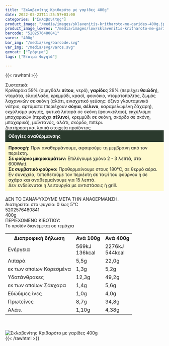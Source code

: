 ```yaml
---
title: "Σκλαβενίτης Κριθαρότο με γαρίδες 400g"
date: 2022-05-23T11:25:57+03:00
categories: ["Σκλαβενίτης"]
product_image: "/media/images/sklavenitis-kritharoto-me-garides-400g.jpg"
product_image_lowres: "/media/images/low/sklavenitis-kritharoto-me-garides-400g.jpg"
barcode: "5202576480841"
varos: "400g"
bar_img: "/media/svg/barcode.svg"
var_img: "/media/svg/varos.svg"
gencat: ["Τρόφιμα"]
tags: ["Έτοιμα Φαγητά"]

---
```

{{< rawhtml >}}

<div class="sload535"><div class="product"><div id="sistatika">Συστατικά:</div><div class="alltext">Κριθαράκι 59% (σιμιγδάλι <b>σίτου</b>, νερό), <b>γαρίδες</b> 29% (περιέχει <b>θειώδη</b>), ντομάτα, ελαιόλαδο, κρεμμύδι, κρασί, φοινόκιο, ντοματοπολτός, ζωμός λαχανικών σε σκόνη (αλάτι, ενισχυτικό γεύσης: όξινο γλουταμινικό νάτριο, αρτύματα (περιέχουν <b>σόγια</b>, <b>σέλινο</b>, καραμελωμένη ζάχαρη), εκχύλισμα μαγιάς, φυτικά λιπαρά σε σκόνη (φοινικέλαιο), εκχύλισμα μπαχαρικών (περιέχει <b>σέλινο</b>), κρεμμύδι σε σκόνη, σκόρδο σε σκόνη, μπαχαρικά), μαϊντανός, αλάτι, σκόρδο, πιπέρι.</div><div id="loipa">Διατήρηση και λοιπά στοιχεία προϊόντος</div><div class="alltext"><div style="background:#2b3a2d;color:#fff;padding:10px"><b>Οδηγίες αναθέρμανσης</b></div><div style="background:#ffface;padding:10px"><b>Προσοχή:</b> Πριν αναθερμάνουμε, αφαιρούμε τη μεμβράνη από τον περιέκτη.<br><b>Σε φούρνο μικροκυμάτων:</b> Επιλέγουμε χρόνο 2 - 3 λεπτά, στα 600Watt.<br><b>Σε συμβατικό φούρνο:</b> Προθερμαίνουμε στους 180°C, σε θερμό αέρα. Εν συνεχεία, τοποθετούμε τον περιέκτη σε ταψί του φούρνου ή σε σχάρα και αναθερμαίνουμε για 15 λεπτά.<br>Δεν ενδείκνυται η λειτουργία με αντιστάσεις ή grill.</div><br>ΔΕΝ ΤΟ ΞΑΝΑΨΥΧΟΥΜΕ ΜΕΤΑ ΤΗΝ ΑΝΑΘΕΡΜΑΝΣΗ.<br>Διατηρείται στο ψυγείο: 0 έως 5°C</div><div id="barcode"><div id="barimage1"></div><span id="bartext">5202576480841</span></div><div id="varos"><div id="varosimage1"></div><span id="varostext">400g</span></div><div id="kivotio">ΠΕΡΙΕΧΟΜΕΝΟ ΚΙΒΩΤΙΟΥ:<br>Το προϊόν διανέμεται σε τεμάχια</div><div class="tabout"><table id="diatable"><tbody><tr><th>Διατροφική δήλωση</th><th>Ανά 100g</th><th>Ανά 400g</th></tr><tr><td class="texr2">Ενέργεια</td><td class="texr">569kJ<br>136kcal</td><td class="texr">2276kJ<br>544kcal</td></tr><tr><td class="texr2">Λιπαρά</td><td class="texr">5,5g</td><td class="texr">22,0g</td></tr><tr><td class="gray">εκ των οποίων Κορεσµένα</td><td class="gray2">1,3g</td><td class="gray2">5,2g</td></tr><tr><td class="texr2">Yδατάνθρακες</td><td class="texr">12,3g</td><td class="texr">49,2g</td></tr><tr><td class="gray">εκ των οποίων Σάκχαρα</td><td class="gray2">1,4g</td><td class="gray2">5,6g</td></tr><tr><td class="texr2">Eδώδιμες ίνες</td><td class="texr">1,0g</td><td class="texr">4,0g</td></tr><tr><td class="texr2">Πρωτεΐνες</td><td class="texr">8,7g</td><td class="texr">34,8g</td></tr><tr><td class="texr2">Αλάτι</td><td class="texr">1,10g</td><td class="texr">4,38g</td></tr></tbody></table></div><br><br><div class="pimg"><img alt="Σκλαβενίτης Κριθαρότο με γαρίδες 400g" title="Σκλαβενίτης Κριθαρότο με γαρίδες 400g" src="/media/images/sklavenitis-kritharoto-me-garides-400g.jpg"></div></div></div>
{{< /rawhtml >}}


